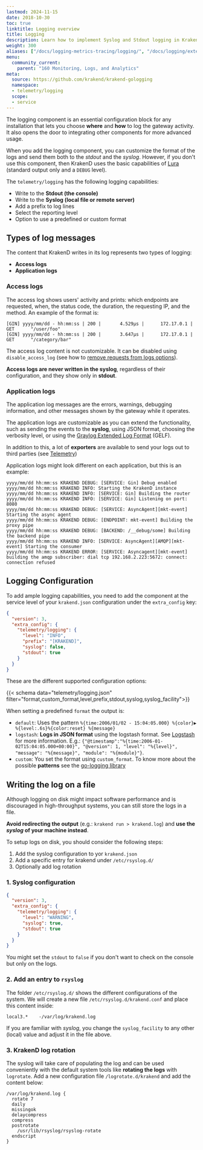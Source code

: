 ```yaml
---
lastmod: 2024-11-15
date: 2018-10-30
toc: true
linktitle: Logging overview
title: Logging
description: Learn how to implement Syslog and Stdout logging in KrakenD API Gateway, enabling effective monitoring and troubleshooting of your API gateway and microservices
weight: 300
aliases: ["/docs/logging-metrics-tracing/logging/", "/docs/logging/extended-logging/"]
menu:
  community_current:
    parent: "160 Monitoring, Logs, and Analytics"
meta:
  source: https://github.com/krakend/krakend-gologging
  namespace:
  - telemetry/logging
  scope:
  - service
---
```

The logging component is an essential configuration block for any installation that lets you choose **where** and **how** to log the gateway activity. It also opens the door to integrating other components for more advanced usage.

When you add the logging component, you can customize the format of the logs and send them both to the *stdout* and the *syslog*. However, if you don't use this component, then KrakenD uses the basic capabilities of [Lura](https://luraproject.org) (standard output only and a `DEBUG` level).

The `telemetry/logging` has the following logging capabilities:

- Write to the **Stdout (the console)**
- Write to the **Syslog (local file or remote server)**
- Add a prefix to log lines
- Select the reporting level
- Option to use a predefined or custom format

## Types of log messages
The content that KrakenD writes in its log represents two types of logging:

- **Access logs**
- **Application logs**

### Access logs
The access log shows users' activity and prints: which endpoints are requested, when, the status code, the duration, the requesting IP, and the method. An example of the format is:

```log
[GIN] yyyy/mm/dd - hh:mm:ss | 200 |       4.529µs |      172.17.0.1 | GET      "/user/foo"
[GIN] yyyy/mm/dd - hh:mm:ss | 200 |       3.647µs |      172.17.0.1 | GET      "/category/bar"
```

The access log content is not customizable. It can be disabled using `disable_access_log` (see how to [remove requests from logs options](/docs/service-settings/router-options/#remove-requests-from-logs)).

**Access logs are never written in the syslog**, regardless of their configuration, and they show only in **stdout**.

### Application logs
The application log messages are the errors, warnings, debugging information, and other messages shown by the gateway while it operates.

The application logs are customizable as you can extend the functionality, such as sending the events to the **syslog**, using JSON format, choosing the verbosity level, or using the [Graylog Extended Log Format](/docs/logging/graylog-gelf/) (GELF).

In addition to this, a lot of **exporters** are available to send your logs out to third parties (see [Telemetry](/docs/telemetry/))

Application logs might look different on each application, but this is an example:

```log
yyyy/mm/dd hh:mm:ss KRAKEND DEBUG: [SERVICE: Gin] Debug enabled
yyyy/mm/dd hh:mm:ss KRAKEND INFO: Starting the KrakenD instance
yyyy/mm/dd hh:mm:ss KRAKEND INFO: [SERVICE: Gin] Building the router
yyyy/mm/dd hh:mm:ss KRAKEND INFO: [SERVICE: Gin] Listening on port: 8080
yyyy/mm/dd hh:mm:ss KRAKEND DEBUG: [SERVICE: AsyncAgent][mkt-event] Starting the async agent
yyyy/mm/dd hh:mm:ss KRAKEND DEBUG: [ENDPOINT: mkt-event] Building the proxy pipe
yyyy/mm/dd hh:mm:ss KRAKEND DEBUG: [BACKEND: /__debug/some] Building the backend pipe
yyyy/mm/dd hh:mm:ss KRAKEND INFO: [SERVICE: AsyncAgent][AMQP][mkt-event] Starting the consumer
yyyy/mm/dd hh:mm:ss KRAKEND ERROR: [SERVICE: Asyncagent][mkt-event] building the amqp subscriber: dial tcp 192.168.2.223:5672: connect: connection refused
```

## Logging Configuration
To add ample logging capabilities, you need to add the component at the service level of your `krakend.json` configuration under the `extra_config` key:

```json
{
  "version": 3,
  "extra_config": {
    "telemetry/logging": {
      "level": "INFO",
      "prefix": "[KRAKEND]",
      "syslog": false,
      "stdout": true
    }
  }
}
```
These are the different supported configuration options:

{{< schema data="telemetry/logging.json" filter="format,custom_format,level,prefix,stdout,syslog,syslog_facility">}}

When setting a predefined `format` the output is:

- `default`: Uses the pattern `%{time:2006/01/02 - 15:04:05.000} %{color}▶ %{level:.6s}%{color:reset} %{message}`
- `logstash`: **Logs in JSON format** using the logstash format. See [Logstash](/docs/logging/logstash/) for more information. E.g.: `{"@timestamp":"%{time:2006-01-02T15:04:05.000+00:00}", "@version": 1, "level": "%{level}", "message": "%{message}", "module": "%{module}"}`.
- `custom`: You set the format using `custom_format`. To know more about the possible **patterns** see the [go-logging library](https://github.com/op/go-logging/blob/master/format.go#L156)


## Writing the log on a file
Although logging on disk might impact software performance and is discouraged in high-throughput systems, you can still store the logs in a file.

**Avoid redirecting the output** (e.g.: `krakend run > krakend.log`) and **use the *syslog* of your machine instead**.

To setup logs on disk, you should consider the following steps:

1) Add the syslog configuration to yor `krakend.json`
2) Add a specific entry for krakend under `/etc/rsyslog.d/`
3) Optionally add log rotation

### 1. Syslog configuration
```json
{
  "version": 3,
  "extra_config": {
    "telemetry/logging": {
      "level": "WARNING",
      "syslog": true,
      "stdout": true
    }
  }
}
```

You might set the `stdout` to `false` if you don't want to check on the console but only on the logs.

### 2. Add an entry to `rsyslog`
The folder `/etc/rsyslog.d/` shows the different configurations of the system. We will create a new file `/etc/rsyslog.d/krakend.conf` and place this content inside:

    local3.*    -/var/log/krakend.log

If you are familiar with *syslog*, you change the `syslog_facility` to any other (local) value and adjust it in the file above.

### 3. KrakenD log rotation
The syslog will take care of populating the log and can be used conveniently with the default system tools like **rotating the logs** with `logrotate`. Add a new configuration file `/logrotate.d/krakend` and add the content below:

```
/var/log/krakend.log {
  rotate 7
  daily
  missingok
  delaycompress
  compress
  postrotate
    /usr/lib/rsyslog/rsyslog-rotate
  endscript
}
```
